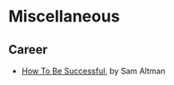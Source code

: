 # Miscellaneous

## Career

* [How To Be Successful](https://blog.samaltman.com/how-to-be-successful), by Sam Altman
